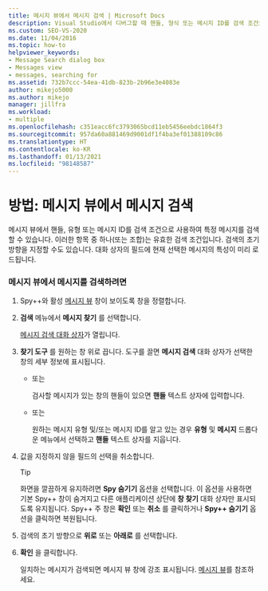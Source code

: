 ```yaml
---
title: 메시지 뷰에서 메시지 검색 | Microsoft Docs
description: Visual Studio에서 디버그할 때 핸들, 형식 또는 메시지 ID를 검색 조건으로 사용하여 Spy++ 도구의 메시지 뷰에서 특정 메시지를 검색합니다.
ms.custom: SEO-VS-2020
ms.date: 11/04/2016
ms.topic: how-to
helpviewer_keywords:
- Message Search dialog box
- Messages view
- messages, searching for
ms.assetid: 732b7ccc-54ea-41db-823b-2b96e3e4083e
author: mikejo5000
ms.author: mikejo
manager: jillfra
ms.workload:
- multiple
ms.openlocfilehash: c351eacc6fc3793065bcd11eb5456eebdc1864f3
ms.sourcegitcommit: 957da60a881469d9001df1f4ba3ef01388109c86
ms.translationtype: HT
ms.contentlocale: ko-KR
ms.lasthandoff: 01/13/2021
ms.locfileid: "98148587"
---
```

# <a name="how-to-search-for-a-message-in-messages-view"></a>방법: 메시지 뷰에서 메시지 검색
메시지 뷰에서 핸들, 유형 또는 메시지 ID를 검색 조건으로 사용하여 특정 메시지를 검색할 수 있습니다. 이러한 항목 중 하나(또는 조합)는 유효한 검색 조건입니다. 검색의 초기 방향을 지정할 수도 있습니다. 대화 상자의 필드에 현재 선택한 메시지의 특성이 미리 로드됩니다.

### <a name="to-search-for-a-message-in-messages-view"></a>메시지 뷰에서 메시지를 검색하려면

1. Spy++와 활성 [메시지 뷰](../debugger/messages-view.md) 창이 보이도록 창을 정렬합니다.

2. **검색** 메뉴에서 **메시지 찾기** 를 선택합니다.

    [메시지 검색 대화 상자](../debugger/message-search-dialog-box.md)가 열립니다.

3. **찾기 도구** 를 원하는 창 위로 끕니다. 도구를 끌면 **메시지 검색** 대화 상자가 선택한 창의 세부 정보에 표시됩니다.

   - 또는

     검사할 메시지가 있는 창의 핸들이 있으면 **핸들** 텍스트 상자에 입력합니다.

   - 또는

     원하는 메시지 유형 및/또는 메시지 ID를 알고 있는 경우 **유형** 및 **메시지** 드롭다운 메뉴에서 선택하고 **핸들** 텍스트 상자를 지웁니다.

4. 값을 지정하지 않을 필드의 선택을 취소합니다.

   > [!TIP]
   > 화면을 깔끔하게 유지하려면 **Spy 숨기기** 옵션을 선택합니다. 이 옵션을 사용하면 기본 Spy++ 창이 숨겨지고 다른 애플리케이션 상단에 **창 찾기** 대화 상자만 표시되도록 유지됩니다. Spy++ 주 창은 **확인** 또는 **취소** 를 클릭하거나 **Spy++ 숨기기** 옵션을 클릭하면 복원됩니다.

5. 검색의 초기 방향으로 **위로** 또는 **아래로** 를 선택합니다.

6. **확인** 을 클릭합니다.

   일치하는 메시지가 검색되면 메시지 뷰 창에 강조 표시됩니다. [메시지 뷰](../debugger/messages-view.md)를 참조하세요.